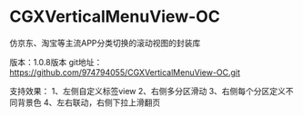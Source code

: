 # CGXVerticalMenuView-OC

仿京东、淘宝等主流APP分类切换的滚动视图的封装库

版本：1.0.8版本
git地址：https://github.com/974794055/CGXVerticalMenuView-OC.git

支持效果：
1、左侧自定义标签view
2、右侧多分区滑动
3、右侧每个分区定义不同背景色
4、左右联动，右侧下拉上滑翻页





